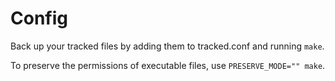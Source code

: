 # Config

Back up your tracked files by adding them to tracked.conf and running `make`.

To preserve the permissions of executable files, use `PRESERVE_MODE="" make`.
